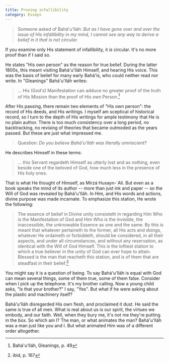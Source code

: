 ```yaml
---
title: Proving infallibility
category: Essays
---
```


> Someone asked of Bahá'u'lláh: *But as I have gone over and over the
> issue of His infallibility in my mind, I cannot see any way to derive
> a belief in it that is not circular.*

If you examine only His statement of infallibility, it *is* circular.
It's no more proof than if I said so.

He states "His own person" as the reason for true belief.  During the
latter 1800s, this meant visiting Bahá'u'lláh Himself, and hearing His
voice.  This was the basis of belief for many early Bahá'ís, who could
neither read nor write.  In "Gleanings" Bahá'u'lláh writes:

> ... His (God's) Manifestation can adduce no greater proof of the truth
> of His Mission than the proof of His own Person.[^1]

After His passing, there remain two elements of "His own person": the
record of His deeds, and His writings.  I myself am sceptical of
historical record, so I turn to the depth of His writings for ample
testimony that He is no plain author.  There is too much consistency
over a long period, no backtracking, no revising of theories that became
outmoded as the years passed.  But these are just what impressed me.

> Question: *Do you believe Bahá'u'lláh was literally omniscient?*

He describes Himself in these terms:

> ... this Servant regardeth Himself as utterly lost and as nothing,
> even beside one of the beloved of God, how much less in the presence
> of His holy ones.

That is what He thought of Himself, as Mirzá Husayn-`Alí.  But even as a
book speaks the mind of its author -- more than just ink and paper -- so
the Will of God was revealed by Bahá'u'lláh.  In Him, and His words and
actions, divine purpose was made incarnate.  To emphasize this station,
He wrote the following:

> The essence of belief in Divine unity consisteth in regarding Him Who
> is the Manifestation of God and Him Who is the invisible, the
> inaccessible, the unknowable Essence as one and the same.  By this is
> meant that whatever pertaineth to the former, all His acts and doings,
> whatever He ordaineth or forbiddeth, should be considered, in all
> their aspects, and under all circumstances, and without any
> reservation, as identical with the Will of God Himself.  This is the
> loftiest station to which a true believer in the unity of God can ever
> hope to attain.  Blessed is the man that reacheth this station, and is
> of them that are steadfast in their belief.[^2]

You might say it is a question of being.  To say Bahá'u'lláh is equal
with God can mean several things, some of them true, some of them false.
Consider when I pick up the telephone.  It's my brother calling.  Now a
young child asks, "Is that your brother?"  I say, "Yes".  But what if he
were asking about the plastic and machinery itself?

Bahá'u'lláh disregarded His own flesh, and proclaimed it dust.  He said
the same is true of all men.  What is real about us is our spirit, the
virtues we embody, and our faith.  Well, when they bury me, it's not me
they're putting in the box.  So which am I?  The man, or what animates
the man?  Bahá'u'lláh was a man just like you and I.  But what animated
Him was of a different order altogether.

[^1]:  Bahá'u'lláh, Gleanings, p. 49

[^2]:  ibid, p. 167


